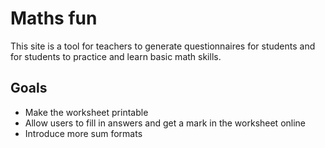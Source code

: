# Maths fun

This site is a tool for teachers to generate questionnaires for students and for students to practice and learn basic math skills.

## Goals
 - Make the worksheet printable
 - Allow users to fill in answers and get a mark in the worksheet online
 - Introduce more sum formats